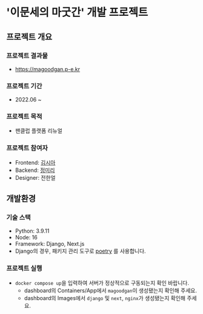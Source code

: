 # '이문세의 마굿간' 개발 프로젝트

## 프로젝트 개요

### 프로젝트 결과물

- https://magoodgan.p-e.kr

### 프로젝트 기간

- 2022.06 ~

### 프로젝트 목적

- 팬클럽 플랫폼 리뉴얼

### 프로젝트 참여자

- Frontend: [김시아](https://github.com/kim-sia)
- Backend: [정미리](https://github.com/jeongmiri)
- Designer: 전한얼

## 개발환경

### 기술 스택

- Python: 3.9.11
- Node: 16
- Framework: Django, Next.js
- Django의 경우, 패키지 관리 도구로 [poetry](https://python-poetry.org/) 를 사용합니다.

### 프로젝트 실행
- `docker compose up`을 입력하여 서버가 정상적으로 구동되는지 확인 바랍니다.
    - dashboard의 Containers/App에서 `magoodgan`이 생성됐는지 확인해 주세요.
    - dashboard의 Images에서 `django` 및 `next`, `nginx`가 생성됐는지 확인해 주세요.
